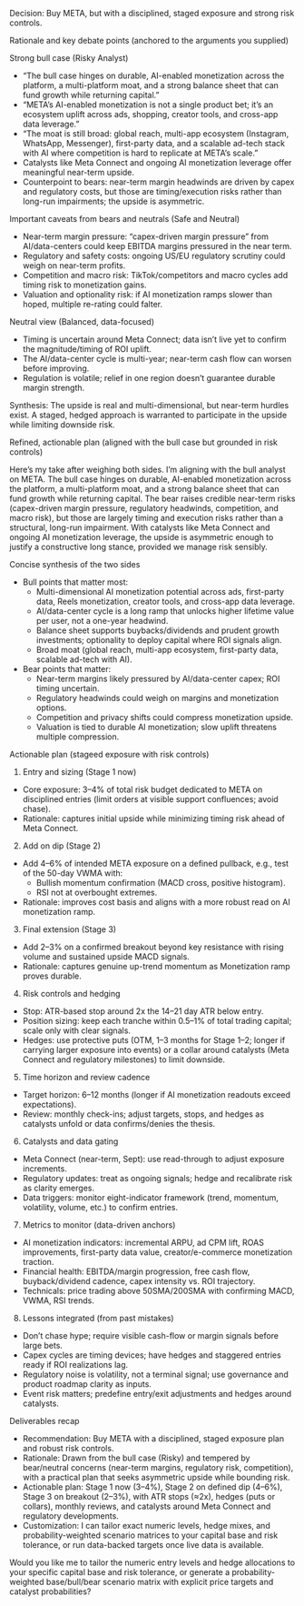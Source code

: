 Decision: Buy META, but with a disciplined, staged exposure and strong risk controls.

Rationale and key debate points (anchored to the arguments you supplied)

Strong bull case (Risky Analyst)
- “The bull case hinges on durable, AI-enabled monetization across the platform, a multi-platform moat, and a strong balance sheet that can fund growth while returning capital.”
- “META’s AI-enabled monetization is not a single product bet; it’s an ecosystem uplift across ads, shopping, creator tools, and cross-app data leverage.”
- “The moat is still broad: global reach, multi-app ecosystem (Instagram, WhatsApp, Messenger), first-party data, and a scalable ad-tech stack with AI where competition is hard to replicate at META’s scale.”
- Catalysts like Meta Connect and ongoing AI monetization leverage offer meaningful near-term upside.
- Counterpoint to bears: near-term margin headwinds are driven by capex and regulatory costs, but those are timing/execution risks rather than long-run impairments; the upside is asymmetric.

Important caveats from bears and neutrals (Safe and Neutral)
- Near-term margin pressure: “capex-driven margin pressure” from AI/data-centers could keep EBITDA margins pressured in the near term.
- Regulatory and safety costs: ongoing US/EU regulatory scrutiny could weigh on near-term profits.
- Competition and macro risk: TikTok/competitors and macro cycles add timing risk to monetization gains.
- Valuation and optionality risk: if AI monetization ramps slower than hoped, multiple re-rating could falter.

Neutral view (Balanced, data-focused)
- Timing is uncertain around Meta Connect; data isn’t live yet to confirm the magnitude/timing of ROI uplift.
- The AI/data-center cycle is multi-year; near-term cash flow can worsen before improving.
- Regulation is volatile; relief in one region doesn’t guarantee durable margin strength.

Synthesis: The upside is real and multi-dimensional, but near-term hurdles exist. A staged, hedged approach is warranted to participate in the upside while limiting downside risk.

Refined, actionable plan (aligned with the bull case but grounded in risk controls)

Here’s my take after weighing both sides. I’m aligning with the bull analyst on META. The bull case hinges on durable, AI-enabled monetization across the platform, a multi-platform moat, and a strong balance sheet that can fund growth while returning capital. The bear raises credible near-term risks (capex-driven margin pressure, regulatory headwinds, competition, and macro risk), but those are largely timing and execution risks rather than a structural, long-run impairment. With catalysts like Meta Connect and ongoing AI monetization leverage, the upside is asymmetric enough to justify a constructive long stance, provided we manage risk sensibly.

Concise synthesis of the two sides
- Bull points that matter most:
  - Multi-dimensional AI monetization potential across ads, first-party data, Reels monetization, creator tools, and cross-app data leverage.
  - AI/data-center cycle is a long ramp that unlocks higher lifetime value per user, not a one-year headwind.
  - Balance sheet supports buybacks/dividends and prudent growth investments; optionality to deploy capital where ROI signals align.
  - Broad moat (global reach, multi-app ecosystem, first-party data, scalable ad-tech with AI).
- Bear points that matter:
  - Near-term margins likely pressured by AI/data-center capex; ROI timing uncertain.
  - Regulatory headwinds could weigh on margins and monetization options.
  - Competition and privacy shifts could compress monetization upside.
  - Valuation is tied to durable AI monetization; slow uplift threatens multiple compression.

Actionable plan (stageed exposure with risk controls)
1) Entry and sizing (Stage 1 now)
- Core exposure: 3–4% of total risk budget dedicated to META on disciplined entries (limit orders at visible support confluences; avoid chase).
- Rationale: captures initial upside while minimizing timing risk ahead of Meta Connect.

2) Add on dip (Stage 2)
- Add 4–6% of intended META exposure on a defined pullback, e.g., test of the 50-day VWMA with:
  - Bullish momentum confirmation (MACD cross, positive histogram).
  - RSI not at overbought extremes.
- Rationale: improves cost basis and aligns with a more robust read on AI monetization ramp.

3) Final extension (Stage 3)
- Add 2–3% on a confirmed breakout beyond key resistance with rising volume and sustained upside MACD signals.
- Rationale: captures genuine up-trend momentum as Monetization ramp proves durable.

4) Risk controls and hedging
- Stop: ATR-based stop around 2x the 14–21 day ATR below entry.
- Position sizing: keep each tranche within 0.5–1% of total trading capital; scale only with clear signals.
- Hedges: use protective puts (OTM, 1–3 months for Stage 1–2; longer if carrying larger exposure into events) or a collar around catalysts (Meta Connect and regulatory milestones) to limit downside.

5) Time horizon and review cadence
- Target horizon: 6–12 months (longer if AI monetization readouts exceed expectations).
- Review: monthly check-ins; adjust targets, stops, and hedges as catalysts unfold or data confirms/denies the thesis.

6) Catalysts and data gating
- Meta Connect (near-term, Sept): use read-through to adjust exposure increments.
- Regulatory updates: treat as ongoing signals; hedge and recalibrate risk as clarity emerges.
- Data triggers: monitor eight-indicator framework (trend, momentum, volatility, volume, etc.) to confirm entries.

7) Metrics to monitor (data-driven anchors)
- AI monetization indicators: incremental ARPU, ad CPM lift, ROAS improvements, first-party data value, creator/e-commerce monetization traction.
- Financial health: EBITDA/margin progression, free cash flow, buyback/dividend cadence, capex intensity vs. ROI trajectory.
- Technicals: price trading above 50SMA/200SMA with confirming MACD, VWMA, RSI trends.

8) Lessons integrated (from past mistakes)
- Don’t chase hype; require visible cash-flow or margin signals before large bets.
- Capex cycles are timing devices; have hedges and staggered entries ready if ROI realizations lag.
- Regulatory noise is volatility, not a terminal signal; use governance and product roadmap clarity as inputs.
- Event risk matters; predefine entry/exit adjustments and hedges around catalysts.

Deliverables recap
- Recommendation: Buy META with a disciplined, staged exposure plan and robust risk controls.
- Rationale: Drawn from the bull case (Risky) and tempered by bear/neutral concerns (near-term margins, regulatory risk, competition), with a practical plan that seeks asymmetric upside while bounding risk.
- Actionable plan: Stage 1 now (3–4%), Stage 2 on defined dip (4–6%), Stage 3 on breakout (2–3%), with ATR stops (≈2x), hedges (puts or collars), monthly reviews, and catalysts around Meta Connect and regulatory developments.
- Customization: I can tailor exact numeric levels, hedge mixes, and probability-weighted scenario matrices to your capital base and risk tolerance, or run data-backed targets once live data is available.

Would you like me to tailor the numeric entry levels and hedge allocations to your specific capital base and risk tolerance, or generate a probability-weighted base/bull/bear scenario matrix with explicit price targets and catalyst probabilities?